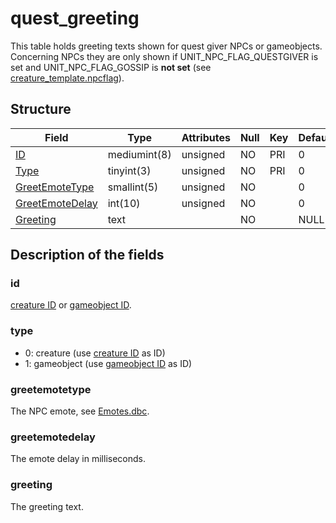 # quest\_greeting

This table holds greeting texts shown for quest giver NPCs or gameobjects. Concerning NPCs they are only shown if UNIT\_NPC\_FLAG\_QUESTGIVER is set and UNIT\_NPC\_FLAG\_GOSSIP is **not set** (see [creature\_template.npcflag](creature_template.md#npcflag)).

## Structure

| Field                               | Type         | Attributes | Null | Key | Default | Extra | Comment |
|-------------------------------------|--------------|------------|------|-----|---------|-------|---------|
| [ID](#id)                           | mediumint(8) | unsigned   | NO   | PRI | 0       |       |         |
| [Type](#type)                       | tinyint(3)   | unsigned   | NO   | PRI | 0       |       |         |
| [GreetEmoteType](#greetemotetype)   | smallint(5)  | unsigned   | NO   |     | 0       |       |         |
| [GreetEmoteDelay](#greetemotedelay) | int(10)      | unsigned   | NO   |     | 0       |       |         |
| [Greeting](#greeting)               | text         |            | NO   |     | NULL    |       |         |

## Description of the fields

### id

[creature ID](creature_template.md#entry) or [gameobject ID](gameobject_template.md#entry).

### type

- 0: creature (use [creature ID](creature_template.md#entry) as ID)
- 1: gameobject (use [gameobject ID](gameobject_template.md#entry) as ID)

### greetemotetype

The NPC emote, see [Emotes.dbc](../../dbc/Emotes.md).

### greetemotedelay

The emote delay in milliseconds.

### greeting

The greeting text.

